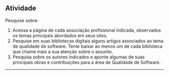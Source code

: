 ## Atividade

Pesquise sobre:
1. Acessa a página de cada associação profissional indicada, observados os temas principais abordados em seus sites.
2. Pesquise em suas bibliotecas digitais alguns artigos associados ao tema de qualidade de software. Tente baixar ao menos um de cada biblioteca que chame mais a sua atenção sobre o assunto.
3. Pesquisa sobre os autores indicados e aponte algumas de suas principais obras e contribuições para a área de Qualidade de Software.

---